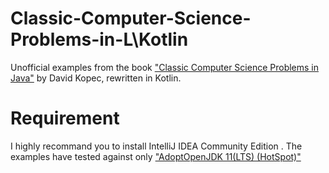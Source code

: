 # Classic-Computer-Science-Problems-in-L\Kotlin
Unofficial examples from the book ["Classic Computer Science Problems in Java"](https://www.manning.com/books/classic-computer-science-problems-in-java?a_aid=oaksnow&a_bid=6430148a)
by David Kopec, rewritten in Kotlin.

# Requirement
I highly recommand you to install IntelliJ IDEA Community Edition .
The examples have tested against only ["AdoptOpenJDK 11(LTS) (HotSpot)"](https://adoptopenjdk.net/)
